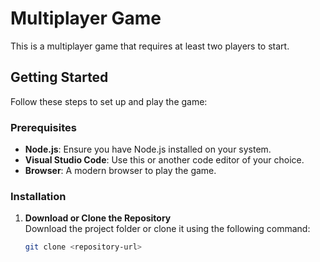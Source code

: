 # Multiplayer Game

This is a multiplayer game that requires at least two players to start.

## Getting Started

Follow these steps to set up and play the game:

### Prerequisites

- **Node.js**: Ensure you have Node.js installed on your system.
- **Visual Studio Code**: Use this or another code editor of your choice.
- **Browser**: A modern browser to play the game.

### Installation

1. **Download or Clone the Repository**  
   Download the project folder or clone it using the following command:  
   ```bash
   git clone <repository-url>
